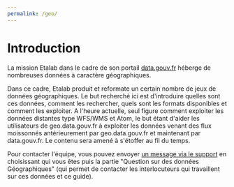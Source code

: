 ```yaml
---
permalink: /geo/
---
```


# Introduction

La mission Etalab dans le cadre de son portail [data.gouv.fr](http://data.gouv.fr) héberge de nombreuses données à caractère géographiques.

Dans ce cadre, Etalab produit et reformate un certain nombre de jeux de données géographiques. Le but recherché ici est d'introduire quelles sont ces données, comment les rechercher, quels sont les formats disponibles et comment les exploiter. A l'heure actuelle, seul figure comment exploiter les données distantes type WFS/WMS et Atom, le but étant d'aider les utilisateurs de geo.data.gouv.fr à exploiter les données venant des flux moissonnés antérieurement par geo.data.gouv.fr et maintenant par data.gouv.fr. Le contenu sera amené à s'étoffer au fil du temps.

Pour contacter l'équipe, vous pouvez envoyer [un message via le support](https://support.data.gouv.fr/#question-donnees-ouvertes-ou-data-gouv-fr) en choisissant qui vous êtes puis la partie "Question sur des données Géographiques" (qui permet de contacter les interlocuteurs qui travaillent sur ces données et ce guide).
